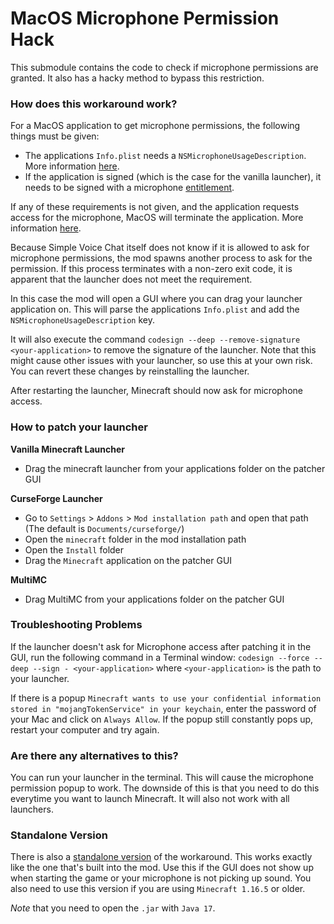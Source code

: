 # MacOS Microphone Permission Hack

This submodule contains the code to check if microphone permissions are granted.
It also has a hacky method to bypass this restriction.

### How does this workaround work?

For a MacOS application to get microphone permissions, the following things must be given:

- The applications `Info.plist` needs a `NSMicrophoneUsageDescription`. More information [here](https://developer.apple.com/documentation/bundleresources/information_property_list/nsmicrophoneusagedescription?language=objc).
- If the application is signed (which is the case for the vanilla launcher), it needs to be signed with a microphone [entitlement](https://developer.apple.com/documentation/bundleresources/entitlements?language=objc).

If any of these requirements is not given, and the application requests access for the microphone, MacOS will terminate the application. More information [here](https://developer.apple.com/documentation/avfoundation/cameras_and_media_capture/requesting_authorization_for_media_capture_on_macos?language=objc).

Because Simple Voice Chat itself does not know if it is allowed to ask for microphone permissions, the mod spawns another process to ask for the permission.
If this process terminates with a non-zero exit code, it is apparent that the launcher does not meet the requirement.

In this case the mod will open a GUI where you can drag your launcher application on.
This will parse the applications `Info.plist` and add the `NSMicrophoneUsageDescription` key.

It will also execute the command `codesign --deep --remove-signature <your-application>` to remove the signature of the launcher.
Note that this might cause other issues with your launcher, so use this at your own risk.
You can revert these changes by reinstalling the launcher.

After restarting the launcher, Minecraft should now ask for microphone access.

### How to patch your launcher

**Vanilla Minecraft Launcher**
- Drag the minecraft launcher from your applications folder on the patcher GUI

**CurseForge Launcher**
- Go to `Settings` > `Addons` > `Mod installation path` and open that path (The default is `Documents/curseforge/`)
- Open the `minecraft` folder in the mod installation path
- Open the `Install` folder
- Drag the `Minecraft` application on the patcher GUI

**MultiMC**
- Drag MultiMC from your applications folder on the patcher GUI

### Troubleshooting Problems

If the launcher doesn't ask for Microphone access after patching it in the GUI, run the following command in a Terminal window:
`codesign --force --deep --sign - <your-application>` where `<your-application>` is the path to your launcher.


If there is a popup `Minecraft wants to use your confidential information stored in "mojangTokenService" in your keychain`,
enter the password of your Mac and click on `Always Allow`.
If the popup still constantly pops up, restart your computer and try again.

### Are there any alternatives to this?

You can run your launcher in the terminal.
This will cause the microphone permission popup to work.
The downside of this is that you need to do this everytime you want to launch Minecraft.
It will also not work with all launchers.

### Standalone Version

There is also a [standalone version](https://github.com/henkelmax/simple-voice-chat/files/7926761/simple-voice-chat-macos-workaround.zip) of the workaround.
This works exactly like the one that's built into the mod.
Use this if the GUI does not show up when starting the game or your microphone is not picking up sound.
You also need to use this version if you are using `Minecraft 1.16.5` or older.

*Note* that you need to open the `.jar` with `Java 17`.
